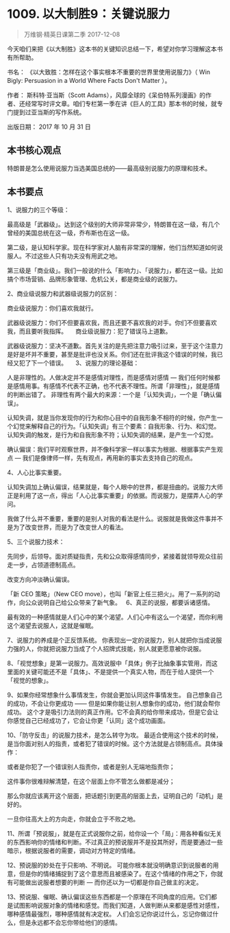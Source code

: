 # 1009. 以大制胜9：关键说服力
> 万维钢·精英日课第二季
2017-12-08

今天咱们来把《以大制胜》这本书的关键知识总结一下，希望对你学习理解这本书有所帮助。

书名： 《以大致胜：怎样在这个事实根本不重要的世界里使用说服力》（ Win Bigly: Persuasion in a World Where Facts Don't Matter ）。 

作者： 斯科特·亚当斯（Scott Adams），风靡全球的《呆伯特系列漫画》的作者、还经常写时评文章。咱们专栏第一季在讲《巨人的工具》那本书的时候，就专门提到过亚当斯的写作系统。

出版日期： 2017 年 10 月 31 日

## 本书核心观点
特朗普是怎么使用说服力当选美国总统的——最高级别说服力的原理和技术。

## 本书要点

1、说服力的三个等级：

最高级是「武器级」。达到这个级别的大师非常非常少，特朗普在这一级，有几个曾经的美国总统在这一级，乔布斯也在这一级。

第二级，是认知科学家。现在科学家对人脑有非常深的理解，他们当然知道如何说服人。不过这些人只有功夫没有用武之地。

第三级是「商业级」。我们一般说的什么「影响力」、「说服力」，都在这一级。比如搞个市场营销、品牌形象管理、危机公关，都是商业级的说服力。

2、商业级说服力和武器级说服力的区别：

商业级说服力：你们喜欢我就行。

武器级说服力：你们不但要喜欢我，而且还要不喜欢我的对手。你们不但要喜欢我，而且要听我指挥。
   
商业级说服力：犯了错误马上道歉。

武器级说服力：坚决不道歉。首先关注的是先把注意力吸引过来，至于这个注意力是好是坏并不重要，甚至是批评也没关系。你们还在批评我这个错误的时候，我已经又犯了下一个错误。
   
3、说服力的理论基础：

人是非理性的。人做决定并不是感情对理性，而是感情对感情 — 我们任何时候都是感情用事。有感情不代表不正确，也不代表不理性。所谓「非理性」，就是感情的判断出错了。 非理性有两个最大的来源：一个是「认知失调」，一个是「确认偏误」。

认知失调，就是当你发现你的行为和你心目中的自我形象不相符的时候，你产生一个幻觉来解释自己的行为。「认知失调」有三个要素：自我形象、行为、和幻觉。认知失调的触发，是行为和自我形象不符；认知失调的结果，是产生一个幻觉。

确认偏误：我们平时观察世界，并不像科学家一样以事实为根据、根据事实产生观点 — 我们是像律师一样，先有观点，再用新的事实去支持自己的观点。

4、人心比事实重要。 

认知失调加上确认偏误，结果就是，每个人眼中的世界，都是扭曲的。说服力大师正是利用了这一点，得出「人心比事实重要」的依据。而说服力，是摆弄人心的学问。

我做了什么并不重要，重要的是别人对我的看法是什么。说服就是我做这件事并不是为了改变世界，而是为了改变世人的看法。

5、三个说服力技术：

先同步，后领导。面对质疑指责，先和公众取得感情同步，紧接着就领导观众往前走一步，占领道德制高点。

改变方向冲淡确认偏误。

「新 CEO 策略」（New CEO move），也叫「新官上任三把火」。用了一系列的动作，向公众说明自己给公众带来了新气象。
 
6、真正的说服，都要诉诸感情。 

最有效的一种感情就是人们心中的某个渴望。人们心中有这么一个渴望，而你利用这个渴望去说服人，这就是催眠。

7、说服力的养成是个正反馈系统。 你表现出一定的说服力，别人就把你当成说服力强的人，你就把说服力当成了个人招牌式技能，别人就更愿意被你说服。

8、「视觉想象」是第一说服力。高效说服中「具体」例子比抽象事实管用，而这里面的关键可能还不是「具体」、不是提供一个真实人物，而在于给人提供一个「视觉的想象」。

9、如果你经常想象什么事情发生，你就会更加认同这件事情发生。 自己想象自己的成功，不会让你更成功 —— 但是如果你能让别人想象你的成功，他们就会帮你成功。 这个才是吸引力法则的真正作用。它不会真的给你带来成功，但是它会让你感觉自己已经成功了，它会让你更「认同」这个成功画面。

10、「防守反击」的说服力技术，是怎么转守为攻。 最适合使用这个技术的时候，是当你面对别人的指责，或者犯了错误的时候。这个方法就是占领制高点。具体操作：

或者是你犯了一个错误别人指责你，或者是别人无端地指责你；

这件事你很难辩解清楚，在这个层面上你不管怎么做都是减分；

那么你就应该离开这个层面，把话题引到更高的层面上去，证明自己的「动机」是好的。

一旦你往高大上的方向走，你就会立于不败之地。

11、所谓「预说服」，就是在正式说服你之前，给你设一个「局」：用各种看似无关的东西影响你的情绪和判断。不过真正的预说服并不是投其所好，而是要通过一些暗示，根据说服者的需要，调动对方特定的情绪。

12、预说服的妙处在于只影响、不明说。 可能你根本就没明确意识到说服者的用意，但是你的情绪捕捉到了这个意思而且被感染了。在这个情绪的作用之下，你就有可能做出说服者想要的判断 — 而你还以为一切都是你自己做主的决定。

13、预说服、催眠、确认偏误这些东西都是一个原理在不同角度的应用。它们都是试图影响说服对象的情绪和感觉。而我们知道，人做判断从来都是感性对感性，哪种感情最强烈，哪种感情就有决定权。 人们会忘记你说过什么，忘记你做过什么，但是永远都不会忘你带给他们的感情。




